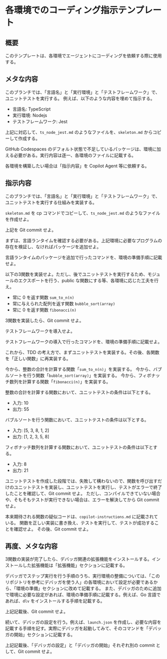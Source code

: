 # 各環境でのコーディング指示テンプレート

## 概要

このテンプレートは、各環境でエージェントにコーディングを依頼する際に使用する。

## メタな内容

このブランチでは、「言語名」と「実行環境」と「テストフレームワーク」で、ユニットテストを実行する。
例えば、以下のような内容を埋めて指示する。

- 言語名: TypeScript
- 実行環境: Nodejs
- テストフレームワーク: Jest

上記に対応して、`ts_node_jest.md` のようなファイルを、`skeleton.md` からコピーして作成する。

GitHub Codespaces のデフォルト状態で不足しているパッケージは、環境に加える必要がある。実行内容は逐一、各環境のファイルに記載する。

各環境を構築したい場合は「指示内容」を Copilot Agent 等に依頼する。

## 指示内容

このブランチでは、「言語名」と「実行環境」と「テストフレームワーク」で、ユニットテストを実行する仕組みを実装する。

`skeleton.md` を cp コマンドでコピーして、`ts_node_jest.md` のようなファイルを作成せよ。

上記を Git commit せよ。

まずは、言語ランタイムを確認する必要がある。上記環境に必要なプログラムの存在を検証し、なければパッケージを追加せよ。

言語ランタイムのパッケージを追加で行ったコマンドを、環境の準備手順に記載せよ。

以下の3関数を実装せよ。ただし、後でユニットテストを実行するため、モジュールのエクスポートを行う、public な関数にする等、各環境に応じた工夫を行え。

- 常に 0 を返す関数 `sum_to_n(n)`
- 常に与えられた配列を返す関数 `bubble_sort(array)`
- 常に 0 を返す関数 `fibonacci(n)`

3関数を実装したら、Git commit せよ。

テストフレームワークを導入せよ。

テストフレームワークの導入で行ったコマンドを、環境の準備手順に記載せよ。

<!-- 以下、関数の指定はいずれかを選んで、繰り返す -->

これから、TDD の考え方で、まずユニットテストを実装する。その後、各関数を「正しい関数」に再実装する。

今から、整数の合計を計算する関数「`sum_to_n(n)`」を実装する。
今から、バブルソートを行う関数「`bubble_sort(array)`」を実装する。
今から、フィボナッチ数列を計算する関数「`fibonacci(n)`」を実装する。

整数の合計を計算する関数において、ユニットテストの条件は以下とする。

- 入力: 10
- 出力: 55

バブルソートを行う関数において、ユニットテストの条件は以下とする。

- 入力: [5, 3, 8, 1, 2]
- 出力: [1, 2, 3, 5, 8]

フィボナッチ数列を計算する関数において、ユニットテストの条件は以下とする。

- 入力: 8
- 出力: 21

ユニットテストを作成した段階では、失敗して構わないので、関数を呼び出すだけのユニットテストを実装し、ユニットテストを実行し、テストがエラーで終了したことを確認して、Git commit せよ。
ただし、コンパイルできていない場合や、そもそもテストが実行できない場合は、エラーを解決してから Git commit せよ。

本来期待される関数の疑似コードは、`copilot-instructions.md` に記載されている。
関数を正しい実装に書き換え、テストを実行して、テストが成功することを確認せよ。
その後、Git commit せよ。

## 再度、メタな内容

3関数の実装が完了したら、デバッガ関連の拡張機能をインストールする。インストールした拡張機能は「拡張機能」セクションに記載する。

デバッガでステップ実行を行う手順のうち、実行環境の整備については、「このリポジトリを参考にデバッガを使う人」の各環境において設定が必要であるから、「環境の準備」セクションに改めて記載する。
また、デバッガのために追加で環境に必要な設定があれば、環境の準備手順に記載する。例えば、Go 言語であれば、`dlv` をインストールする手順を記載する。

上記記載後、Git commit せよ。

続いて、デバッガの設定を行う。例えば、`launch.json` を作成し、必要な内容を記載する手順を記す。実際にデバッガを起動してみて、そのコマンドを「デバッガの開始」セクションに記載する。

上記記載後、「デバッガの設定」と「デバッガの開始」それぞれ別の commit として、Git commit せよ。
